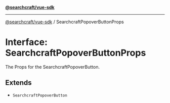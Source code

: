 [**@searchcraft/vue-sdk**](/reference/sdk/js-vue/README.md)

***

[@searchcraft/vue-sdk](/reference/sdk/js-vue/globals.md) / SearchcraftPopoverButtonProps

# Interface: SearchcraftPopoverButtonProps

The Props for the SearchcraftPopoverButton.

## Extends

- `SearchcraftPopoverButton`
